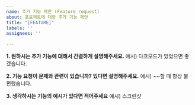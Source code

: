 ```yaml
---
name: 추가 기능 제안 (Feature request)
about: 프로젝트에 대한 추가 기능 제안
title: "[FEATURE]"
labels: ''
assignees: ''

---
```


**1. 원하시는 추가 기능에 대해서 간결하게 설명해주세요.** 예시) 다크모드가 있었으면 좋겠습니다.

**2. 기능 요청이 문제와 관련이 있습니까? 있다면 설명해주세요.** 예시) ~~할 때 항상 불편했습니다.

**3. 생각하시는 기능의 예시가 있다면 적어주세요** 예시) 스크린샷
